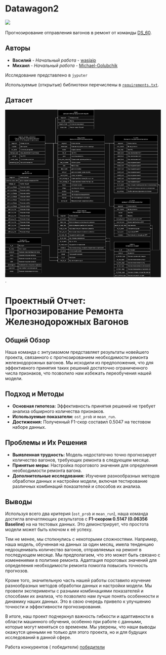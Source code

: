 # Datawagon2

![](https://img.shields.io/badge/python-3.11-blue)

Прогнозирование отправления вагонов в ремонт от команды [DS_60](https://reg.datawagon.ru/ds).

## Авторы

* **Василий** - *Начальный работа* - [wasjaip](https://github.com/wasjaip)
* **Михаил** - *Начальный работа* - [Michael-Golubchik](https://github.com/Michael-Golubchik)


Исследование представлено в `jyputer` 

Используемые (открытые) библиотеки перечислены в [`requirements.txt`](requirements.txt).

## Датасет

![Dataset_datawagon2.drawio.png](Dataset_datawagon2.drawio.png).

# Проектный Отчет: Прогнозирование Ремонта Железнодорожных Вагонов

## Общий Обзор
Наша команда с энтузиазмом представляет результаты новейшего проекта, связанного с прогнозированием необходимости ремонта железнодорожных вагонов. Мы исходили из предположения, что для эффективного принятия таких решений достаточно ограниченного числа признаков, что позволило нам избежать переобучения нашей модели.

## Подход и Методы
- **Основная гипотеза:** Эффективность принятия решений не требует анализа обширного количества признаков.
- **Используемые показатели:** `ost_prob` и `mean_run`.
- **Достижения:** Полученный F1-скор составил 0.5047 на тестовом наборе данных.

## Проблемы и Их Решения
- **Выявленная трудность:** Модель недостаточно точно прогнозирует количество вагонов, требующих ремонта в следующем месяце.
- **Принятые меры:** Настройка порогового значения для определения необходимости ремонта вагона.
- **Дополнительные исследования:** Изучение разнообразных методов обработки данных и настройки модели, включая тестирование различных комбинаций показателей и способов их анализа.

## Выводы
Используя всего два критерия (`ost_prob` и `mean_run`), наша команда достигла впечатляющих результатов с **F1-скором 0.5147 (0.06356 Baseline)** на  на тестовых данных. Это демонстрирует, что простота модели может быть ключом к её успеху.

Тем не менее, мы столкнулись с некоторыми сложностями. Например, наша модель, обученная на данных за один месяц, имела тенденцию недооценивать количество вагонов, отправляемых на ремонт в последующем месяце. Мы предполагаем, что это может быть связано с изменениями в политике ремонта. Адаптация пороговых значений для определения необходимости ремонта помогла повысить точность прогнозов.

Кроме того, значительную часть нашей работы составило изучение разнообразных методов обработки данных и настройки модели. Мы провели эксперименты с разными комбинациями показателей и способами их анализа, что позволило нам лучше понять особенности и динамику наших данных. Это в свою очередь привело к улучшению точности и эффективности прогнозирования.

В итоге, наш проект подчеркнул важность гибкости и адаптивности в области машинного обучения, особенно при работе с данными, которые могут меняться со временем. Мы уверены, что наши выводы окажутся ценными не только для этого проекта, но и для будущих исследований в данной сфере.

Работа конкурентов ( победители) [победители](https://github.com/Kirill2187/datawagon/tree/master)
